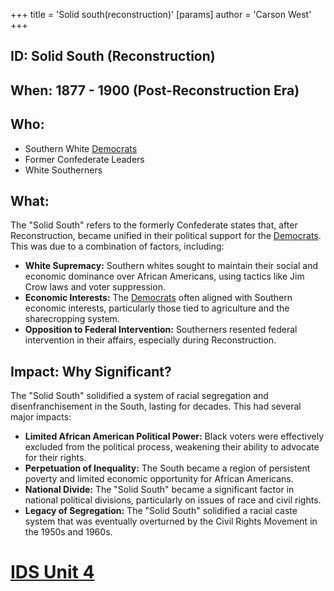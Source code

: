 +++
 title = 'Solid south(reconstruction)'
[params]
	author = 'Carson West'
+++
## ID: Solid South (Reconstruction)

## When: 1877 - 1900 (Post-Reconstruction Era)

## Who: 
* Southern White [Democrats](./../democrats/) 
* Former Confederate Leaders 
* White Southerners 

## What: 
The "Solid South" refers to the formerly Confederate states that, after Reconstruction, became unified in their political support for the [Democrats](./../democrats/).  This was due to a combination of factors, including: 
* **White Supremacy:**  Southern whites sought to maintain their social and economic dominance over African Americans, using tactics like Jim Crow laws and voter suppression.
* **Economic Interests:** The [Democrats](./../democrats/) often aligned with Southern economic interests, particularly those tied to agriculture and the sharecropping system.
* **Opposition to Federal Intervention:** Southerners resented federal intervention in their affairs, especially during Reconstruction.

## Impact: Why Significant? 
The "Solid South" solidified a system of racial segregation and disenfranchisement in the South, lasting for decades. This had several major impacts:
* **Limited African American Political Power:**  Black voters were effectively excluded from the political process, weakening their ability to advocate for their rights.
* **Perpetuation of Inequality:**  The South became a region of persistent poverty and limited economic opportunity for African Americans.
* **National Divide:** The "Solid South" became a significant factor in national political divisions, particularly on issues of race and civil rights. 
* **Legacy of Segregation:**  The "Solid South" solidified a racial caste system that was eventually overturned by the Civil Rights Movement in the 1950s and 1960s. 

# [IDS Unit 4](./../ids-unit-4/)